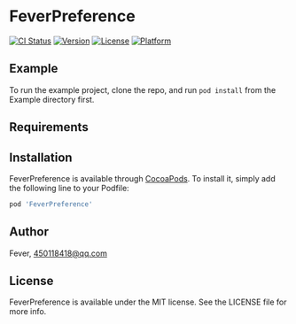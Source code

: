 # FeverPreference

[![CI Status](https://img.shields.io/travis/Fever/FeverPreference.svg?style=flat)](https://travis-ci.org/Fever/FeverPreference)
[![Version](https://img.shields.io/cocoapods/v/FeverPreference.svg?style=flat)](https://cocoapods.org/pods/FeverPreference)
[![License](https://img.shields.io/cocoapods/l/FeverPreference.svg?style=flat)](https://cocoapods.org/pods/FeverPreference)
[![Platform](https://img.shields.io/cocoapods/p/FeverPreference.svg?style=flat)](https://cocoapods.org/pods/FeverPreference)

## Example

To run the example project, clone the repo, and run `pod install` from the Example directory first.

## Requirements

## Installation

FeverPreference is available through [CocoaPods](https://cocoapods.org). To install
it, simply add the following line to your Podfile:

```ruby
pod 'FeverPreference'
```

## Author

Fever, 450118418@qq.com

## License

FeverPreference is available under the MIT license. See the LICENSE file for more info.
